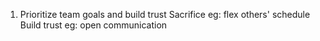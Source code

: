 1. Prioritize team goals and build trust
		 Sacrifice eg: flex others' schedule
     Build trust eg: open communication
